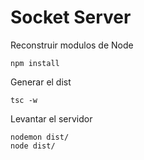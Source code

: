 # Socket Server 
Reconstruir modulos de Node

```
npm install

```
Generar el dist
```
tsc -w

```
Levantar el servidor 
```
nodemon dist/
node dist/

```
